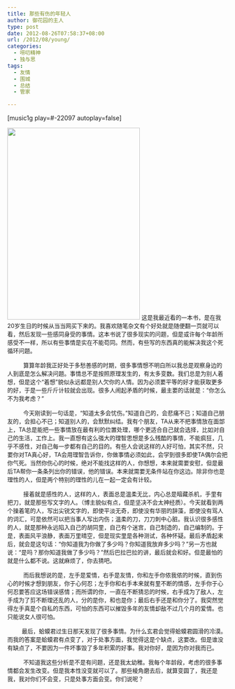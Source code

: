 ```yaml
---
title: 那些有伤的年轻人
author: 御花园的主人
type: post
date: 2012-08-26T07:58:37+08:00
url: /2012/08/young/
categories:
  - 唠叨精神
  - 独与思
tags:
  - 友情
  - 围城
  - 总结
  - 管家

---
```

[music1g play=#-22097 autoplay=false]

<img src="http://img3.douban.com/lpic/s6233286.jpg" alt="" width="303" height="438" /> <span style="font-size: small;">这是我最近看的一本书，是在我20岁生日的时候从当当网买下来的。我喜欢随笔杂文有个好处就是随便翻一页就可以看，然后发现一些感同身受的事情。这本书说了很多现实的问题，但是或许每个年龄所感受不一样，所以有些事情是实在不能苟同。然而，有些写的东西真的能解决我这个死循环问题。</span>

<span style="font-size: small;">          算算年龄我正好处于多愁善感的时期，很多事情想不明白所以我总是观察身边的人到底是怎么解决问题。事情总不是按照原理发生的，有太多变数。我们总是为别人着想，但是这个“着想”貌似永远都是别人欠你的人情。因为必须要平等的好才能获取更多的好，于是一些斤斤计较就会出现。很多人闹起矛盾的时候，最主要的话就是：“你怎么不为我考虑？”</span>

<span style="font-size: small;">          今天刚读到一句话是，“知道太多会忧伤。”知道自己的，会悲痛不已；知道自己朋友的，会担心不已；知道别人的，会默默纠结。我有个朋友，TA从来不把事情放在面部上，TA总是能把一些事情放在最有利的位置处理，哪个更适合自己就会选择，比如对自己的生活，工作上。我一直想有这么强大的理智思想是多么残酷的事情，不能疯狂，几乎不感性，对自己每一步都有自己的目的。有些人会说这样的人好可怕，其实不然，只要你对TA真心好，TA会用理智告诉你，你做事情必须如此，会学到很多即使TA偶尔会把你气死。当然你伤心的时候，绝对不能找这样的人，你想想，本来就需要安慰，但是最后TA帮你一条条列出你的错误，他的错误。本来就需要无条件站在你这边。除非你也是理性的人，但是两个特别的理性的儿在一起一定会有计较。</span>

<span style="font-size: small;">          接着就是感性的人，这样的人，表面总是温柔无比，内心总是暗藏杀机，手里有把刀，就是那些写文字的人。（博主貌似有点，但是坚决不会太神经质）。今天就看到两个操着笔的人，写出尖锐文字的，即使平淡无奇，即使没有华丽的辞藻，即使没有骂人的词汇，可是依然可以把当事人写出内伤；温柔的刀，刀刀刺中心脏。我认识很多感性的人，就是那种永远陷入自己的胡同里，自己有个迷宫，自己制造的，自己编制的。于是，表面风平浪静，表面万里晴空，但是现实里是各种测试，各种怀疑。最后矛盾起来后，就会是这句话：“你知道我为你做了多少吗？你知道我放弃多少吗？”另一方也就说：“是吗？那你知道我做了多少吗？”然后巴拉巴拉的讲，最后就会和好。但是最怕的就是什么都不说。这就麻烦了，你去猜吧。</span>

<span style="font-size: small;">          而后我想说的是，左手是爱情，右手是友情，你和左手你侬我侬的时候，直到伤心的时候才想到朋友，你于心何忍；左手你和右手本来就有里不断的情感，左手你于心何忍要答应这场错误感情；而所谓的你，一直在不断猜忌的时候，右手成为了敌人，左手成为了剪不断理还乱的人，分的是你，和也是你；最后右手还是和你分了。我突然觉得左手真是个自私的东西，可怕的东西可以摧毁多年的友情却敌不过几个月的爱情。也只能说女人很可怕。</span>

<span style="font-size: small;">         最后，蛤蟆君过生日那天发现了很多事情。为什么玄君会觉得蛤蟆君圆滑的冷漠。而我的答案是蛤蟆君有点变了，对于处事方面，我觉得这是个缺点，这要改。但是谁没有缺点了，不要因为一件坏事毁了多年积累的好事。我对你好，是因为你对我而已。</span>

<span style="font-size: small;">          不知道我这些分析是不是有问题，还是我太幼稚。我每个年龄段，考虑的很多事情都会发生改变。但是我本性没变就可以了。那些棱角磨去后，就算变圆了，我还是我，我对你们不会变，只是处事方面会变。你们说呢？</span>

&nbsp;